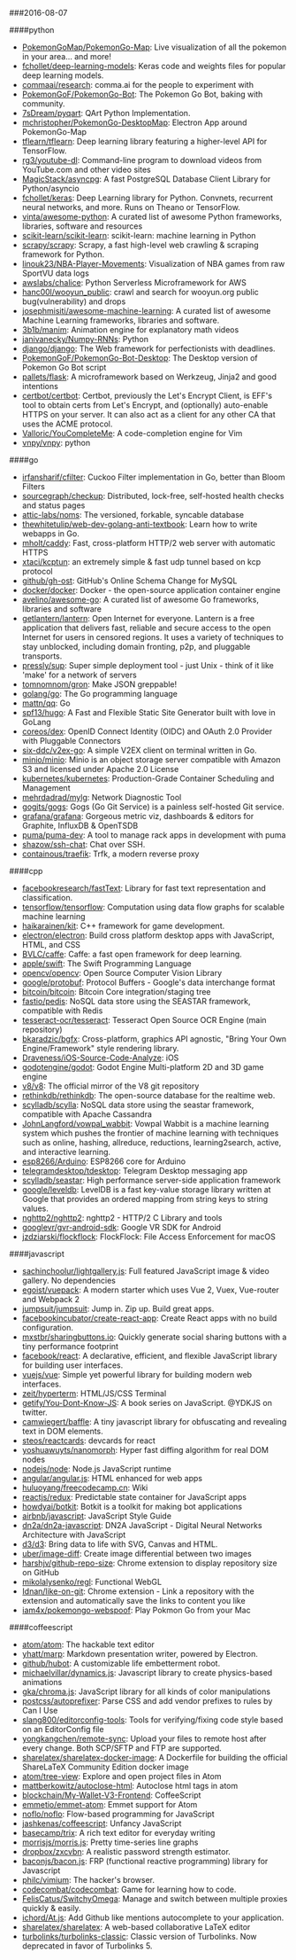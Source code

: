 ###2016-08-07

####python
* [PokemonGoMap/PokemonGo-Map](https://github.com/PokemonGoMap/PokemonGo-Map):  Live visualization of all the pokemon in your area... and more!
* [fchollet/deep-learning-models](https://github.com/fchollet/deep-learning-models): Keras code and weights files for popular deep learning models.
* [commaai/research](https://github.com/commaai/research): comma.ai for the people to experiment with
* [PokemonGoF/PokemonGo-Bot](https://github.com/PokemonGoF/PokemonGo-Bot): The Pokemon Go Bot, baking with community.
* [7sDream/pyqart](https://github.com/7sDream/pyqart): QArt Python Implementation.
* [mchristopher/PokemonGo-DesktopMap](https://github.com/mchristopher/PokemonGo-DesktopMap): Electron App around PokemonGo-Map
* [tflearn/tflearn](https://github.com/tflearn/tflearn): Deep learning library featuring a higher-level API for TensorFlow.
* [rg3/youtube-dl](https://github.com/rg3/youtube-dl): Command-line program to download videos from YouTube.com and other video sites
* [MagicStack/asyncpg](https://github.com/MagicStack/asyncpg): A fast PostgreSQL Database Client Library for Python/asyncio
* [fchollet/keras](https://github.com/fchollet/keras): Deep Learning library for Python. Convnets, recurrent neural networks, and more. Runs on Theano or TensorFlow.
* [vinta/awesome-python](https://github.com/vinta/awesome-python): A curated list of awesome Python frameworks, libraries, software and resources
* [scikit-learn/scikit-learn](https://github.com/scikit-learn/scikit-learn): scikit-learn: machine learning in Python
* [scrapy/scrapy](https://github.com/scrapy/scrapy): Scrapy, a fast high-level web crawling & scraping framework for Python.
* [linouk23/NBA-Player-Movements](https://github.com/linouk23/NBA-Player-Movements):  Visualization of NBA games from raw SportVU data logs
* [awslabs/chalice](https://github.com/awslabs/chalice): Python Serverless Microframework for AWS
* [hanc00l/wooyun_public](https://github.com/hanc00l/wooyun_public):  crawl and search for wooyun.org public bug(vulnerability) and drops
* [josephmisiti/awesome-machine-learning](https://github.com/josephmisiti/awesome-machine-learning): A curated list of awesome Machine Learning frameworks, libraries and software.
* [3b1b/manim](https://github.com/3b1b/manim): Animation engine for explanatory math videos
* [janivanecky/Numpy-RNNs](https://github.com/janivanecky/Numpy-RNNs): Python
* [django/django](https://github.com/django/django): The Web framework for perfectionists with deadlines.
* [PokemonGoF/PokemonGo-Bot-Desktop](https://github.com/PokemonGoF/PokemonGo-Bot-Desktop): The Desktop version of Pokemon Go Bot script
* [pallets/flask](https://github.com/pallets/flask): A microframework based on Werkzeug, Jinja2 and good intentions
* [certbot/certbot](https://github.com/certbot/certbot): Certbot, previously the Let's Encrypt Client, is EFF's tool to obtain certs from Let's Encrypt, and (optionally) auto-enable HTTPS on your server. It can also act as a client for any other CA that uses the ACME protocol.
* [Valloric/YouCompleteMe](https://github.com/Valloric/YouCompleteMe): A code-completion engine for Vim
* [vnpy/vnpy](https://github.com/vnpy/vnpy): python

####go
* [irfansharif/cfilter](https://github.com/irfansharif/cfilter): Cuckoo Filter implementation in Go, better than Bloom Filters
* [sourcegraph/checkup](https://github.com/sourcegraph/checkup): Distributed, lock-free, self-hosted health checks and status pages
* [attic-labs/noms](https://github.com/attic-labs/noms): The versioned, forkable, syncable database
* [thewhitetulip/web-dev-golang-anti-textbook](https://github.com/thewhitetulip/web-dev-golang-anti-textbook): Learn how to write webapps in Go.
* [mholt/caddy](https://github.com/mholt/caddy): Fast, cross-platform HTTP/2 web server with automatic HTTPS
* [xtaci/kcptun](https://github.com/xtaci/kcptun): an extremely simple & fast udp tunnel based on kcp protocol
* [github/gh-ost](https://github.com/github/gh-ost): GitHub's Online Schema Change for MySQL
* [docker/docker](https://github.com/docker/docker): Docker - the open-source application container engine
* [avelino/awesome-go](https://github.com/avelino/awesome-go): A curated list of awesome Go frameworks, libraries and software
* [getlantern/lantern](https://github.com/getlantern/lantern):  Open Internet for everyone. Lantern is a free application that delivers fast, reliable and secure access to the open Internet for users in censored regions. It uses a variety of techniques to stay unblocked, including domain fronting, p2p, and pluggable transports.
* [pressly/sup](https://github.com/pressly/sup): Super simple deployment tool - just Unix - think of it like 'make' for a network of servers
* [tomnomnom/gron](https://github.com/tomnomnom/gron): Make JSON greppable!
* [golang/go](https://github.com/golang/go): The Go programming language
* [mattn/qq](https://github.com/mattn/qq): Go
* [spf13/hugo](https://github.com/spf13/hugo): A Fast and Flexible Static Site Generator built with love in GoLang
* [coreos/dex](https://github.com/coreos/dex): OpenID Connect Identity (OIDC) and OAuth 2.0 Provider with Pluggable Connectors
* [six-ddc/v2ex-go](https://github.com/six-ddc/v2ex-go): A simple V2EX client on terminal written in Go.
* [minio/minio](https://github.com/minio/minio): Minio is an object storage server compatible with Amazon S3 and licensed under Apache 2.0 License
* [kubernetes/kubernetes](https://github.com/kubernetes/kubernetes): Production-Grade Container Scheduling and Management
* [mehrdadrad/mylg](https://github.com/mehrdadrad/mylg): Network Diagnostic Tool
* [gogits/gogs](https://github.com/gogits/gogs): Gogs (Go Git Service) is a painless self-hosted Git service.
* [grafana/grafana](https://github.com/grafana/grafana): Gorgeous metric viz, dashboards & editors for Graphite, InfluxDB & OpenTSDB
* [puma/puma-dev](https://github.com/puma/puma-dev): A tool to manage rack apps in development with puma
* [shazow/ssh-chat](https://github.com/shazow/ssh-chat): Chat over SSH.
* [containous/traefik](https://github.com/containous/traefik): Trfk, a modern reverse proxy

####cpp
* [facebookresearch/fastText](https://github.com/facebookresearch/fastText): Library for fast text representation and classification.
* [tensorflow/tensorflow](https://github.com/tensorflow/tensorflow): Computation using data flow graphs for scalable machine learning
* [haikarainen/kit](https://github.com/haikarainen/kit): C++ framework for game development.
* [electron/electron](https://github.com/electron/electron): Build cross platform desktop apps with JavaScript, HTML, and CSS
* [BVLC/caffe](https://github.com/BVLC/caffe): Caffe: a fast open framework for deep learning.
* [apple/swift](https://github.com/apple/swift): The Swift Programming Language
* [opencv/opencv](https://github.com/opencv/opencv): Open Source Computer Vision Library
* [google/protobuf](https://github.com/google/protobuf): Protocol Buffers - Google's data interchange format
* [bitcoin/bitcoin](https://github.com/bitcoin/bitcoin): Bitcoin Core integration/staging tree
* [fastio/pedis](https://github.com/fastio/pedis): NoSQL data store using the SEASTAR framework, compatible with Redis
* [tesseract-ocr/tesseract](https://github.com/tesseract-ocr/tesseract): Tesseract Open Source OCR Engine (main repository)
* [bkaradzic/bgfx](https://github.com/bkaradzic/bgfx): Cross-platform, graphics API agnostic, "Bring Your Own Engine/Framework" style rendering library.
* [Draveness/iOS-Source-Code-Analyze](https://github.com/Draveness/iOS-Source-Code-Analyze):  iOS 
* [godotengine/godot](https://github.com/godotengine/godot): Godot Engine  Multi-platform 2D and 3D game engine
* [v8/v8](https://github.com/v8/v8): The official mirror of the V8 git repository
* [rethinkdb/rethinkdb](https://github.com/rethinkdb/rethinkdb): The open-source database for the realtime web.
* [scylladb/scylla](https://github.com/scylladb/scylla): NoSQL data store using the seastar framework, compatible with Apache Cassandra
* [JohnLangford/vowpal_wabbit](https://github.com/JohnLangford/vowpal_wabbit): Vowpal Wabbit is a machine learning system which pushes the frontier of machine learning with techniques such as online, hashing, allreduce, reductions, learning2search, active, and interactive learning.
* [esp8266/Arduino](https://github.com/esp8266/Arduino): ESP8266 core for Arduino
* [telegramdesktop/tdesktop](https://github.com/telegramdesktop/tdesktop): Telegram Desktop messaging app
* [scylladb/seastar](https://github.com/scylladb/seastar): High performance server-side application framework
* [google/leveldb](https://github.com/google/leveldb): LevelDB is a fast key-value storage library written at Google that provides an ordered mapping from string keys to string values.
* [nghttp2/nghttp2](https://github.com/nghttp2/nghttp2): nghttp2 - HTTP/2 C Library and tools
* [googlevr/gvr-android-sdk](https://github.com/googlevr/gvr-android-sdk): Google VR SDK for Android
* [jzdziarski/flockflock](https://github.com/jzdziarski/flockflock): FlockFlock: File Access Enforcement for macOS

####javascript
* [sachinchoolur/lightgallery.js](https://github.com/sachinchoolur/lightgallery.js): Full featured JavaScript image & video gallery. No dependencies
* [egoist/vuepack](https://github.com/egoist/vuepack):  A modern starter which uses Vue 2, Vuex, Vue-router and Webpack 2
* [jumpsuit/jumpsuit](https://github.com/jumpsuit/jumpsuit): Jump in. Zip up. Build great apps.
* [facebookincubator/create-react-app](https://github.com/facebookincubator/create-react-app): Create React apps with no build configuration.
* [mxstbr/sharingbuttons.io](https://github.com/mxstbr/sharingbuttons.io): Quickly generate social sharing buttons with a tiny performance footprint
* [facebook/react](https://github.com/facebook/react): A declarative, efficient, and flexible JavaScript library for building user interfaces.
* [vuejs/vue](https://github.com/vuejs/vue): Simple yet powerful library for building modern web interfaces.
* [zeit/hyperterm](https://github.com/zeit/hyperterm): HTML/JS/CSS Terminal
* [getify/You-Dont-Know-JS](https://github.com/getify/You-Dont-Know-JS): A book series on JavaScript. @YDKJS on twitter.
* [camwiegert/baffle](https://github.com/camwiegert/baffle): A tiny javascript library for obfuscating and revealing text in DOM elements.
* [steos/reactcards](https://github.com/steos/reactcards): devcards for react
* [yoshuawuyts/nanomorph](https://github.com/yoshuawuyts/nanomorph): Hyper fast diffing algorithm for real DOM nodes 
* [nodejs/node](https://github.com/nodejs/node): Node.js JavaScript runtime 
* [angular/angular.js](https://github.com/angular/angular.js): HTML enhanced for web apps
* [huluoyang/freecodecamp.cn](https://github.com/huluoyang/freecodecamp.cn): Wiki
* [reactjs/redux](https://github.com/reactjs/redux): Predictable state container for JavaScript apps
* [howdyai/botkit](https://github.com/howdyai/botkit): Botkit is a toolkit for making bot applications
* [airbnb/javascript](https://github.com/airbnb/javascript): JavaScript Style Guide
* [dn2a/dn2a-javascript](https://github.com/dn2a/dn2a-javascript): DN2A JavaScript - Digital Neural Networks Architecture with JavaScript
* [d3/d3](https://github.com/d3/d3): Bring data to life with SVG, Canvas and HTML. 
* [uber/image-diff](https://github.com/uber/image-diff): Create image differential between two images
* [harshjv/github-repo-size](https://github.com/harshjv/github-repo-size):  Chrome extension to display repository size on GitHub
* [mikolalysenko/regl](https://github.com/mikolalysenko/regl):  Functional WebGL
* [Idnan/like-on-git](https://github.com/Idnan/like-on-git): Chrome extension - Link a repository with the extension and automatically save the links to content you like
* [iam4x/pokemongo-webspoof](https://github.com/iam4x/pokemongo-webspoof):  Play Pokmon Go from your Mac

####coffeescript
* [atom/atom](https://github.com/atom/atom): The hackable text editor
* [yhatt/marp](https://github.com/yhatt/marp): Markdown presentation writer, powered by Electron.
* [github/hubot](https://github.com/github/hubot): A customizable life embetterment robot.
* [michaelvillar/dynamics.js](https://github.com/michaelvillar/dynamics.js): Javascript library to create physics-based animations
* [gka/chroma.js](https://github.com/gka/chroma.js): JavaScript library for all kinds of color manipulations
* [postcss/autoprefixer](https://github.com/postcss/autoprefixer): Parse CSS and add vendor prefixes to rules by Can I Use
* [slang800/editorconfig-tools](https://github.com/slang800/editorconfig-tools): Tools for verifying/fixing code style based on an EditorConfig file
* [yongkangchen/remote-sync](https://github.com/yongkangchen/remote-sync): Upload your files to remote host after every change. Both SCP/SFTP and FTP are supported.
* [sharelatex/sharelatex-docker-image](https://github.com/sharelatex/sharelatex-docker-image): A Dockerfile for building the official ShareLaTeX Community Edition docker image
* [atom/tree-view](https://github.com/atom/tree-view): Explore and open project files in Atom
* [mattberkowitz/autoclose-html](https://github.com/mattberkowitz/autoclose-html): Autoclose html tags in atom
* [blockchain/My-Wallet-V3-Frontend](https://github.com/blockchain/My-Wallet-V3-Frontend): CoffeeScript
* [emmetio/emmet-atom](https://github.com/emmetio/emmet-atom): Emmet support for Atom
* [noflo/noflo](https://github.com/noflo/noflo): Flow-based programming for JavaScript
* [jashkenas/coffeescript](https://github.com/jashkenas/coffeescript): Unfancy JavaScript
* [basecamp/trix](https://github.com/basecamp/trix): A rich text editor for everyday writing
* [morrisjs/morris.js](https://github.com/morrisjs/morris.js): Pretty time-series line graphs
* [dropbox/zxcvbn](https://github.com/dropbox/zxcvbn): A realistic password strength estimator.
* [baconjs/bacon.js](https://github.com/baconjs/bacon.js): FRP (functional reactive programming) library for Javascript
* [philc/vimium](https://github.com/philc/vimium): The hacker's browser.
* [codecombat/codecombat](https://github.com/codecombat/codecombat): Game for learning how to code.
* [FelisCatus/SwitchyOmega](https://github.com/FelisCatus/SwitchyOmega): Manage and switch between multiple proxies quickly & easily.
* [ichord/At.js](https://github.com/ichord/At.js): Add Github like mentions autocomplete to your application.
* [sharelatex/sharelatex](https://github.com/sharelatex/sharelatex): A web-based collaborative LaTeX editor
* [turbolinks/turbolinks-classic](https://github.com/turbolinks/turbolinks-classic): Classic version of Turbolinks. Now deprecated in favor of Turbolinks 5.
